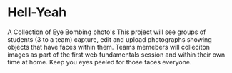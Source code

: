 # Hell-Yeah
A Collection of Eye Bombing photo's
This project will see groups of students (3 to a team) capture, edit and upload photographs showing objects that have faces within them. Teams memebers will colleciton images as part of the first web fundamentals session and within their own time at home. Keep you eyes peeled for those faces everyone. 
